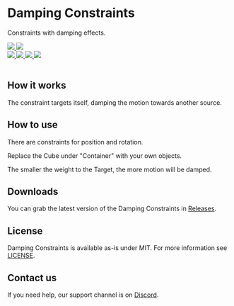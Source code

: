 <div>
  <h1>Damping Constraints</h1>
  <p>
     Constraints with damping effects.
  </p>

  <a href="https://github.com/VRLabs/Damping-Constraints/releases/latest">
    <img src="https://img.shields.io/github/v/release/VRLabs/Damping-Constraints.svg?style=flat-square">
  </a>
  <a href="https://github.com/VRLabs/Damping-Constraints/releases/latest">
    <img src="https://img.shields.io/badge/Unity-2019.4-green.svg?style=flat-square">
  </a>
  <br />
  <a href="https://github.com/VRLabs/Damping-Constraints/issues">
    <img src="https://img.shields.io/github/issues-raw/VRLabs/Damping-Constraints.svg?style=flat-square">
  </a>
  <a href="https://github.com/VRLabs/Damping-Constraints/issues?q=is%3Aissue+is%3Aclosed">
    <img src="https://img.shields.io/github/issues-closed-raw/VRLabs/Damping-Constraints.svg?style=flat-square">
  </a>
  <a href="https://github.com/VRLabs/Damping-Constraints/pull">
    <img src="https://img.shields.io/github/issues-pr-raw/VRLabs/Damping-Constraints.svg?style=flat-square">
  </a>
  <a href="https://github.com/VRLabs/Damping-Constraints/pulls?q=is%3Apr+is%3Aclosed">
    <img src="https://img.shields.io/github/issues-pr-closed-raw/VRLabs/Damping-Constraints.svg?style=flat-square">
  </a>
  <br />
  <br />
</div>

## How it works

The constraint targets itself, damping the motion towards another source.

## How to use

There are constraints for position and rotation.

Replace the Cube under "Container" with your own objects.

The smaller the weight to the Target, the more motion will be damped.

## Downloads

You can grab the latest version of the Damping Constraints in [Releases](https://github.com/VRLabs/Damping-Constraints/releases/latest).

## License

Damping Constraints is available as-is under MIT. For more information see [LICENSE](https://github.com/VRLabs/Damping-Constraints/blob/dev/LICENSE).

## Contact us

If you need help, our support channel is on [Discord](https://discord.vrlabs.dev).

